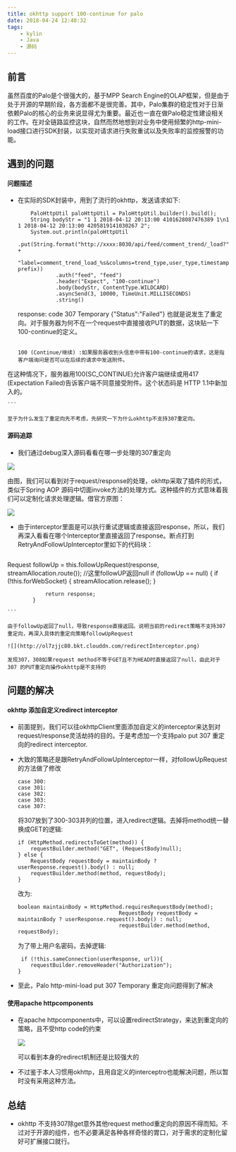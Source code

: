 ```yaml
---
title: okhttp support 100-continue for palo
date: 2018-04-24 12:40:32
tags:
	- kylin
    - Java
    - 源码
---
```


## 前言

虽然百度的Palo是个很强大的，基于MPP Search Engine的OLAP框架，但是由于处于开源的早期阶段，各方面都不是很完善。其中，Palo集群的稳定性对于日渐依赖Palo的核心的业务来说显得尤为重要。最近也一直在做Palo稳定性建设相关的工作。在对全链路监控这块，自然而然地想到对业务中使用频繁的http-mini-load接口进行SDK封装，以实现对请求进行失败重试以及失败率的监控报警的功能。

## 遇到的问题

#### 问题描述

- 在实际的SDK封装中，用到了流行的okhttp，发送请求如下:

	```
        PaloHttpUtil paloHttpUtil = PaloHttpUtil.builder().build();
        String bodyStr = "1 1 2018-04-12 20:13:00 4101628087476389 1\n1 1 2018-04-12 20:13:00 4205819141030267 2";
        System.out.println(paloHttpUtil
                .put(String.format("http://xxxx:8030/api/feed/comment_trend/_load?" +
                        "label=comment_trend_load_%s&columns=trend_type,user_type,timestamp,mid,count", prefix))
                .auth("feed", "feed")
                .header("Expect", "100-continue")
                .body(bodyStr, ContentType.WILDCARD)
                .asyncSend(3, 10000, TimeUnit.MILLISECONDS)
                .string()

	```

	response: code 307 Temporary {"Status":"Failed"} 也就是说发生了重定向。对于服务器为何不在一个request中直接接收PUT的数据，这块贴一下100-continue的定义。

	```
	
	100 (Continue/继续) :如果服务器收到头信息中带有100-continue的请求，这是指客户端询问是否可以在后续的请求中发送附件。
在这种情况下，服务器用100(SC_CONTINUE)允许客户端继续或用417 (Expectation Failed)告诉客户端不同意接受附件。这个状态码是 HTTP 1.1中新加入的。
	

	```
	
	至于为什么发生了重定向先不考虑，先研究一下为什么okhttp不支持307重定向。
	

#### 源码追踪

- 我们通过debug深入源码看看在哪一步处理的307重定向

![](http://ol7zjjc80.bkt.clouddn.com/realInterceptor.png)

由图，我们可以看到对于request/response的处理，okhttp采取了插件的形式，类似于Spring AOP 源码中切面invoke方法的处理方式。这种插件的方式意味着我们可以定制化请求处理逻辑。借官方原图：

![](https://raw.githubusercontent.com/wiki/square/okhttp/interceptors@2x.png)

- 由于interceptor里面是可以执行重试逻辑或直接返回response，所以，我们再深入看看在哪个Interceptor里直接返回了response。断点打到RetryAndFollowUpInterceptor里如下的代码块：

	```
 Request followUp = this.followUpRequest(response, streamAllocation.route());
 				//这里followUP返回null
            if (followUp == null) {
                if (!this.forWebSocket) {
                    streamAllocation.release();
                }

                return response;
            }

	```

	由于followUp返回了null，导致response直接返回。说明当前的redirect策略不支持307重定向，再深入具体的重定向策略followUpRequest

	![](http://ol7zjjc80.bkt.clouddn.com/redirectInterceptor.png)

	发现307，308如果request method不等于GET且不为HEAD时直接返回了null，由此对于307 的PUT重定向操作okhttp是不支持的
	
	
## 问题的解决

#### okhttp 添加自定义redirect interceptor

- 前面提到，我们可以往okhttpClient里面添加自定义的interceptor来达到对request/response灵活劫持的目的。于是考虑加一个支持palo put 307 重定向的redirect interceptor.

- 大致的策略还是跟RetryAndFollowUpInterceptor一样，对followUpRequest的方法做了修改

	```
	case 300:
   case 301:
	case 302:
	case 303:
	case 307:
	
	```
	将307放到了300-303并列的位置，进入redirect逻辑。去掉将method统一替换成GET的逻辑:
	
	```
	if (HttpMethod.redirectsToGet(method)) {
		requestBuilder.method("GET", (RequestBody)null);
	} else {
		RequestBody requestBody = maintainBody ?userResponse.request().body() : null;
		requestBuilder.method(method, requestBody);
	}
	
	```
	改为:
	
	```
	boolean maintainBody = HttpMethod.requiresRequestBody(method);
                                    RequestBody requestBody = maintainBody ? userResponse.request().body() : null;
                                    requestBuilder.method(method, requestBody);
	
	```
	为了带上用户名密码，去掉逻辑:
	
	```
	 if (!this.sameConnection(userResponse, url)){
	 	requestBuilder.removeHeader("Authorization");
	}
	
	```
	
- 至此，Palo http-mini-load put 307 Temporary 重定向问题得到了解决

#### 使用apache httpcomponents

- 在apache httpcomponents中，可以设置redirectStrategy，来达到重定向的策略，且不受http code的约束

	![](http://ol7zjjc80.bkt.clouddn.com/apacheHttpComponents.png)
	
	可以看到本身的redirect机制还是比较强大的
	
- 不过鉴于本人习惯用okhttp，且用自定义的interceptro也能解决问题，所以暂时没有采用这种方法。

## 总结

- okhttp 不支持307除get意外其他request method重定向的原因不得而知。不过对于开源的组件，也不必要满足各种各样奇怪的胃口，对于需求的定制化留好可扩展接口就行。

